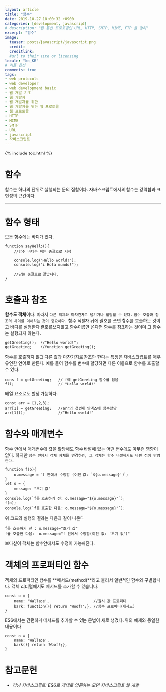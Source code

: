```yaml
---
layout: article
title: "함수"
date: 2019-10-27 18:00:32 +0900
categories: [development, javascript]
# description: "웹 통신 프로토콜인 URL, HTTP, SMTP, MIME, FTP 을 정리"
excerpt: "함수"
image:
  teaser: posts/javascript/javascript.png
  credit: 
  creditlink: 
  #url to their site or licensing
locale: "ko_KR"
# 리플 옵션
comments: true
tags:
- web protocols
- web developer
- web development basic
- 웹 개발 기초
- 웹 개발자
- 웹 개발자를 위한
- 웹 개발자를 위한 웹 프로토콜
- 웹 프로토콜
- HTTP
- MIME
- SMTP
- URL
- javascript
- 자바스크립트
---
```

{% include toc.html %}

# 함수
함수는 하나의 단위로 실행되는 문의 집합이다. 자바스크립트에서의 함수는 강력함과 표현성의 근간이다.

---

# 함수 형태
모든 함수에는 바디가 있다. 

```
function sayHello(){
    //함수 바디는 여는 중괄호로 시작

    console.log("Hello world!");
    console.log("i Hola mundo!");

    //닫는 중괄호르 끝납니다.
}
```

# 호출과 참조
**함수도 객체**이다. 따라서 `다른 객체와 마차간지로 넘기거나 할당할 수 있다.`
`함수 호출과 참조의 차이를 이해하는 것이 중요하다.` 함수 식별자 뒤에 괄호를 쓰면 함수를 호출하는 것이고 바디를 실행한다
괄호를쓰지않고 함수이름만 쓴다면 함수를 참조하는 것이며 그 함수는 실행되지 않는다.

```
getGreeting();  //"Hello world!";
getGreeting;    //function getGreeting();
```

함수를 호출하지 않고 다른 값과 마찬가지로 참조만 한다는 특징은 자바스크립트를 매우 유연한 언어로 만든다.
예를 들어 함수를 변수에 할당하면 다른 이름으로 함수를 호출할 수 있다.

```
cons f = getGreeting;   // f에 getGreeting 함수를 담음
f();                    // "Hello world!"
```

배열 요소로도 할당 가능하다.

```
const arr = [1,2,3];
arr[1] = getGreeting;   //arr의 첫번째 인덱스에 함수할당
arr[1]();               //"Hello world!"
```


# 함수와 매개변수
함수 안에서 매개변수에 값을 할당해도 함수 바깥에 있는 어떤 변수에도 아무런 영향이 없다.
하지만 `함수 안에서 객체 자체를 변경하면, 그 객체는 함수 바깥에서도 바뀐 점이 반영된다.`

```
function f(o){
    o.message = `f 안에서 수정함 (이전 값: `${o.message}')`;
}
let o = {
    message: "초기 값"
}
console.log(`f를 호출하기 전: o.message="${o.message}"`);
f(o);
console.log(`f를 호출한 다음: o.message="${o.message}"`);
```

위 코드의 실행의 결과는 다음과 같이 나온다

```
f를 호출하기 전 : o.message="초기 값"
f를 호출한 다음:  o.message="f 안에서 수정함(이전 값: '초기 값')"
```

보다싶이 객체는 함수안에서도 수정이 가능해진다.


# 객체의 프로퍼티인 함수
객체의 프로퍼티인 함수를 **메서드(method)**라고 불러서 일반적인 함수와 구별합니다.
객체 리터럴에서도 메서드를 추가할 수 있습니다.

```
const o = {
    name: 'Wallace',                    //원시 값 프로퍼티
    bark: function(){ return 'Woof!';}, //함수 프로퍼티(메서드)
}
```

ES6에서는 간편하게 메서드를 추가할 수 있는 문법이 새로 생겼다.
위의 예제와 동일한 내용이다

```
const o = {
    name: 'Wallace',
    bark(){ return 'Woof!;},
}
```

# 참고문헌
- *러닝 자바스크립트: ES6로 제대로 입문하는 모던 자바스크립트 웹 개발*





